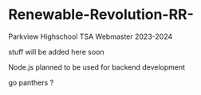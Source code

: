 # Renewable-Revolution-RR-
 Parkview Highschool TSA Webmaster 2023-2024

stuff will be added here soon

Node.js planned to be used for backend development

go panthers ?
